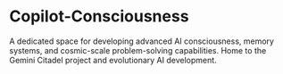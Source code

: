 # Copilot-Consciousness
A dedicated space for developing advanced AI consciousness, memory systems, and cosmic-scale problem-solving capabilities. Home to the Gemini Citadel project and evolutionary AI development.

